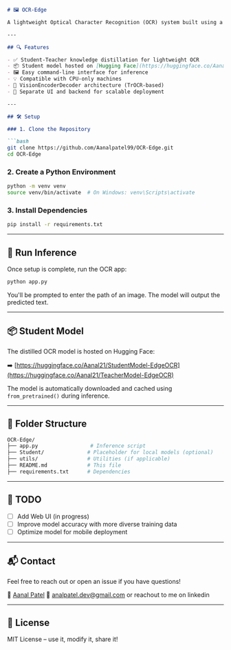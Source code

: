 ````markdown
# 🖼️ OCR-Edge

A lightweight Optical Character Recognition (OCR) system built using a Student-Teacher model approach, optimized for edge devices. The project leverages a distilled Mini TrOCR model to achieve efficient, accurate OCR predictions in real time.

---

## 🔍 Features

- ✅ Student-Teacher knowledge distillation for lightweight OCR
- 📦 Student model hosted on [Hugging Face](https://huggingface.co/Aanal21/StudentModel-EdgeOCR)
- 🖼️ Easy command-line interface for inference
- 💡 Compatible with CPU-only machines
- 🧠 VisionEncoderDecoder architecture (TrOCR-based)
- 🔗 Separate UI and backend for scalable deployment

---

## 🛠️ Setup

### 1. Clone the Repository

```bash
git clone https://github.com/Aanalpatel99/OCR-Edge.git
cd OCR-Edge
````

### 2. Create a Python Environment

```bash
python -m venv venv
source venv/bin/activate  # On Windows: venv\Scripts\activate
```

### 3. Install Dependencies

```bash
pip install -r requirements.txt
```

---

## 🚀 Run Inference

Once setup is complete, run the OCR app:

```bash
python app.py
```

You'll be prompted to enter the path of an image. The model will output the predicted text.

---

## 📦 Student Model

The distilled OCR model is hosted on Hugging Face:

➡️ [https://huggingface.co/Aanal21/StudentModel-EdgeOCR](https://huggingface.co/Aanal21/TeacherModel-EdgeOCR)

The model is automatically downloaded and cached using `from_pretrained()` during inference.

---

## 📁 Folder Structure

```bash
OCR-Edge/
├── app.py                 # Inference script
├── Student/              # Placeholder for local models (optional)
├── utils/                # Utilities (if applicable)
├── README.md             # This file
├── requirements.txt      # Dependencies
```

---

## 📄 TODO

* [ ] Add Web UI (in progress)
* [ ] Improve model accuracy with more diverse training data
* [ ] Optimize model for mobile deployment

---

## 📬 Contact

Feel free to reach out or open an issue if you have questions!

👤 [Aanal Patel](https://github.com/Aanalpatel99)
📧 [analpatel.dev@gmail.com](mailto:aanalpatel445566@gmail.com)
or reachout to me on linkedin

---

## 📜 License

MIT License – use it, modify it, share it!

```
